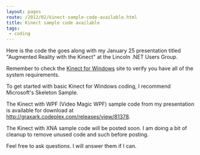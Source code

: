 ```yaml
---
layout: pages
route: /2012/02/kinect-sample-code-available.html
title: Kinect sample code available
tags: 
 - coding
---
```


Here is the code the goes along with my January 25 presentation titled "Augmented Reality with the Kinect" at the Lincoln .NET Users Group.

Remember to check the <a href="http://www.microsoft.com/en-us/kinectforwindows/">Kinect for Windows</a> site to verify you have all of the system requirements.

To get started with basic Kinect for Windows coding, I recommend Microsoft's Skeleton Sample.

The Kinect with WPF (Video Magic WPF) sample code from my presentation is available for download at <a href="http://graxark.codeplex.com/releases/view/81378">http://graxark.codeplex.com/releases/view/81378</a>.

The Kinect with XNA sample code will be posted soon.  I am doing a bit of cleanup to remove unused code and such before posting.

Feel free to ask questions.  I will answer them if I can.
